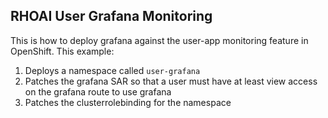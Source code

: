 ## RHOAI User Grafana Monitoring

This is how to deploy grafana against the user-app monitoring feature in OpenShift. This example:

1. Deploys a namespace called `user-grafana`
2. Patches the grafana SAR so that a user must have at least view access on the grafana route to use grafana
3. Patches the clusterrolebinding for the namespace